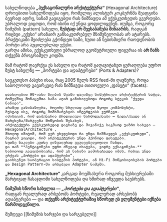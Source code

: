

სახელწოდება **„ჰექსაგონალური არქიტექტურა“** (Hexagonal Architecture) დროებითი სახელწოდება იყო, რომელიც ალისტერ კოკბურნმა შეადგინა ბევრად ადრე, სანამ გავიგებდი რას ნიშნავდა ამ ექვსკუთხედის გვერდები.  
უბრალოდ ვიცოდი, რომ ისინი იქ უნდა ყოფილიყვნენ. თუმცა, როგორც ნიმუშის (pattern) სახელი, **ზუსტად არ შეესაბამება შინაარსს**, რადგან რიცხვი „ექვსი“ არანაირ განსაკუთრებულ მნიშვნელობას არ ატარებს.  
პრაქტიკაში შეიძლება გქონდეთ სამი, ხუთი ან ნებისმიერი რაოდენობის პორტი არა აუცილებლად ექვსი.  
გარდა ამისა, ექვსკუთხედი უბრალოდ გეომეტრიული ფიგურაა  ის **არ ჩანს** თქვენს პროგრამულ კოდში.

მაშ რატომ დაერქვა ეს სახელი და რატომ გადავიტანეთ ყურადღება უფრო ზუსტ სახელზე — „პორტები და ადაპტერები“ (Ports & Adapters)?

საუკეთესო პასუხი ისაა, რაც 2005 წელს RSS feed-ში დავწერე, როცა საბოლოოდ გავარკვიე რას ნიშნავდა თითოეული „ფასეტი“ (facets):

	დაახლოებით 90-იანი წლების შუაში დავიწყე სიმეტრიული არქიტექტურის ხატვა,  
	რომელშიც მონაცემთა ბაზა აღარ განიხილებოდა როგორც სტეკის "ქვედა ნაწილი",  
	არამედ განისაზღვრა, როგორც სრულიად გარეთ მყოფი კომპონენტი,  
	ზუსტად ისე, როგორც მომხმარებლის ინტერფეისს ვურჩევთ.
	იმისთვის, რომ დამენგრია ტრადიციული წარმოდგენები — ზედა/ქვედა ან მარცხენა/მარჯვენა მოწყობის შესახებ,  
	არქიტექტურა ექვსკუთხედად დავხაზე და მივანიჭე საკმაოდ უაზრო სახელი —  HexagonalArchitecture ,  
	მხოლოდ იმიტომ, რომ ვერ ვხვდებოდი რა უნდა ნიშნავდეს „ექვსკუთხედი“,  
	მაგრამ ვიცოდი, რომ არქიტექტურას უნდა ჰქონოდა ფასეტები.
	ხუთზე ნაკლები კუთხე ვიზუალურად უგულვებელყოფილი ჩანდა,  
	და თან **პენტაგონები უფრო ძნელად იხატება, ვიდრე ექსაგონები.**
	საბოლოოდ გავაცნობიერე, რომ ეს ნახაზი გამოხატავდა იმას, რასაც უნდა ერქვას „პორტები და ადაპტერები“,  
	გაიხსენეთ საოპერაციო სისტემის პორტები, ან Hi-Fi მოწყობილობების პორტები და Design Pattern-ში არსებული Adapter ნიმუში.


**„Hexagonal Architecture“** კარგად მოემსახურა როგორც მეხსიერებაში მარტივად ჩასაჯდომი სახელწოდება და ხშირად იწვევდა საუბრებს.  

**ნიმუშის სწორი სახელია — _„პორტები და ადაპტერები“_**,  
რადგან რეალურად არსებობს პორტები, რეალურად არსებობს ადაპტერები — და **თქვენს არქიტექტურაშიც სწორედ ეს ელემენტები იქნება წარმოდგენილი.**

შემდეგი [[ნიმუშის ხარჯები და სარგებელი]]